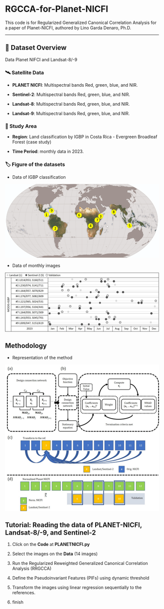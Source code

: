 # RGCCA-for-Planet-NICFI

This code is for Regularized Generalized Canonical Correlation Analysis for a paper of Planet-NICFI, authored by Lino Garda Denaro, Ph.D.



---

## 📌 **Dataset Overview**  

Data Planet NIFCI and Landsat-8/-9



### **🛰 Satellite Data**  

- **PLANET NICFI**: Multispectral bands Red, green, blue, and NIR.  

- **Sentinel-2**: Multispectral bands Red, green, blue, and NIR.

- **Landsat-8**: Multispectral bands Red, green, blue, and NIR.

- **Landsat-9**: Multispectral bands Red, green, blue, and NIR.



### **📍 Study Area**  

- **Region**: Land classification by IGBP in Costa Rica - Evergreen Broadleaf Forest (case study)

- **Time Period**: monthly data in 2023.  



### **🏷 Figure of the datasets**  

- Data of IGBP classification

![Datasets Overview](Figures/Fig1.png)

- Data of monthly images

![Datasets Overview](Figures/Fig2.jpg)



## **Methodology**

- Representation of the method

![Datasets Overview](Figures/Fig3.jpg)



## **Tutorial: Reading the data of PLANET-NICFI, Landsat-8/-9, and Sentinel-2**

1. Click on the **Code** at **PLANETNICFI.py**

2. Select the images on the **Data** (14 images)

3. Run the Regularized Reweighted Generalized Canonical Correlation Analysis (RRGCCA)

4. Define the Pseudoinvariant Features (PIFs) using dynamic threshold

5. Transform the images using linear regression sequentially to the references.

6. finish



